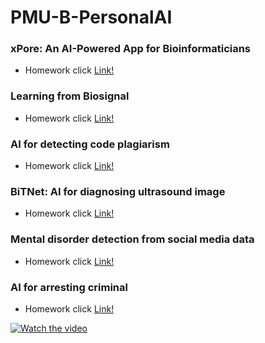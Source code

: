 # PMU-B-PersonalAI
### xPore: An AI-Powered App for Bioinformaticians
- Homework click [Link!](https://github.com/Thanatcha006/PMU-B-PersonalAI/commit/a33339016191df7ef60ae3a4328a7a53199999de)
### Learning from Biosignal
- Homework click [Link!](https://github.com/Thanatcha006/PMU-B-PersonalAI/commit/102f8d8b08ccaeaa233f5f9935656ebc401e56e8)
### AI for detecting code plagiarism
- Homework click [Link!](https://github.com/Thanatcha006/PMU-B-PersonalAI/commit/b95609eac8d08f42930280675709f1a61b716d5d)
### BiTNet: AI for diagnosing ultrasound image
- Homework click [Link!](https://github.com/Thanatcha006/PMU-B-PersonalAI/commit/3f9e8c8f36be17d4fc7168c2fe5309fd4bccc03b)
### Mental disorder detection from social media data
- Homework click [Link!](https://github.com/Thanatcha006/PMU-B-PersonalAI/commit/6817de467ed0cb09f66b3544c5aa4fe6ac2ae677)
### AI for arresting criminal
- Homework click [Link!](https://github.com/Thanatcha006/PMU-B-PersonalAI/commit/381b367ba1ee831731f315a18bcda057d25a73b1)

[![Watch the video](https://img2.pic.in.th/pic/417686845_1181605409913062_6546916061183589537_n.jpeg)](https://youtu.be/nUxaB0LGy4A?si=KVnQzH3sQau6nB1F)
